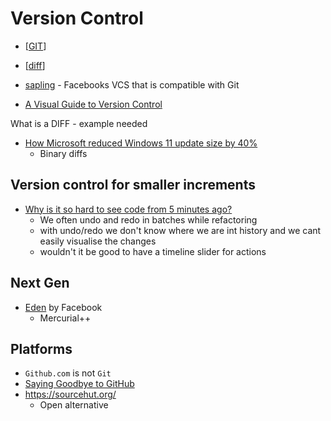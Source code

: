 Version Control
===============

* [[GIT]]
* [[diff]]
* [sapling](https://sapling-scm.com/docs/introduction/getting-started/) - Facebooks VCS that is compatible with Git

* [A Visual Guide to Version Control](https://betterexplained.com/articles/a-visual-guide-to-version-control/)

What is a DIFF - example needed

* [How Microsoft reduced Windows 11 update size by 40%](https://techcommunity.microsoft.com/t5/windows-it-pro-blog/how-microsoft-reduced-windows-11-update-size-by-40/ba-p/2839794)
    * Binary diffs

Version control for smaller increments
--------------------------------------

* [Why is it so hard to see code from 5 minutes ago?](https://web.eecs.utk.edu/~azh/blog/yestercode.html)
    * We often undo and redo in batches while refactoring
    * with undo/redo we don't know where we are int history and we cant easily visualise the changes
    * wouldn't it be good to have a timeline slider for actions


Next Gen
--------

* [Eden](https://github.com/facebookexperimental/eden) by Facebook
    * Mercurial++


Platforms
---------

* `Github.com` is not `Git`
* [Saying Goodbye to GitHub](https://ersei.net/en/blog/bye-bye-github)
* https://sourcehut.org/
    * Open alternative

[//begin]: # "Autogenerated link references for markdown compatibility"
[GIT]: git.md "GIT"
[diff]: diff.md "Diff"
[//end]: # "Autogenerated link references"